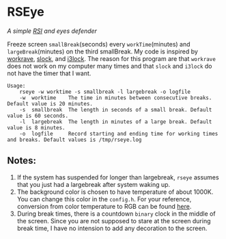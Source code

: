 # RSEye
*A simple [RSI](http://www.nhs.uk/conditions/repetitive-strain-injury/Pages/Introduction.aspx) and eyes defender*

Freeze screen `smallBreak`(seconds) every `workTime`(minutes) and `largeBreak`(minutes) on the third smallBreak. My code is inspired by [workrave](http://www.workrave.org/), [slock](http://tools.suckless.org/slock/), and [i3lock](https://i3wm.org/i3lock/). The reason for this program are that `workrave` does not work on my computer many times and that `slock` and `i3lock` do not have the timer that I want.

    Usage:
        rseye -w worktime -s smallbreak -l largebreak -o logfile
        -w  worktime    The time in minutes between consecutive breaks. Default value is 20 minutes.
        -s  smallbreak  The length in seconds of a small break. Default value is 60 seconds.
        -l  largebreak  The length in minutes of a large break. Default value is 8 minutes.
        -o  logfile     Record starting and ending time for working times and breaks. Default values is /tmp/rseye.log
## Notes:
1. If the system has suspended for longer than largebreak, `rseye` assumes that you just had a largebreak after system waking up.
2. The background color is chosen to have temperature of about 1000K. You can change this color in the `config.h`. For your reference, conversion from color temperature to RGB can be found [here](http://www.vendian.org/mncharity/dir3/blackbody/UnstableURLs/bbr_color.html).
3. During break times, there is a countdown `binary` clock in the middle of the screen. Since you are not supposed to stare at the screen during break time, I have no intension to add any decoration to the screen.
